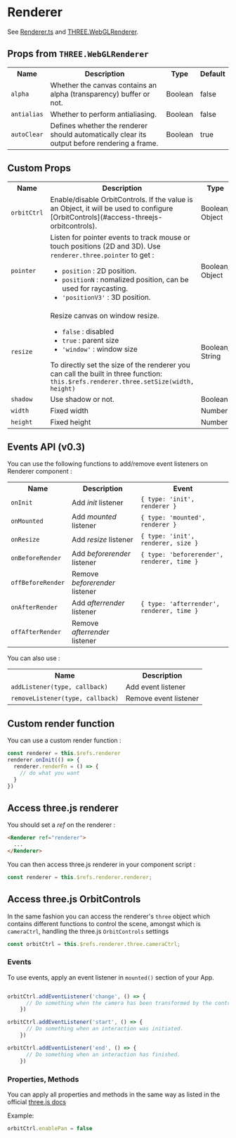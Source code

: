 # Renderer

See [Renderer.ts](https://github.com/troisjs/trois/blob/master/src/core/Renderer.ts) and [THREE.WebGLRenderer](https://threejs.org/docs/#api/en/renderers/WebGLRenderer).

## Props from `THREE.WebGLRenderer`

<table>
  <tbody>
    <tr>
      <th>Name</th>
      <th>Description</th>
      <th>Type</th>
      <th>Default</th>
    </tr>
    <tr>
      <td><code>alpha</code></td>
      <td>Whether the canvas contains an alpha (transparency) buffer or not.</td>
      <td>Boolean</td>
      <td>false</td>
    </tr>
    <tr>
      <td><code>antialias</code></td>
      <td>Whether to perform antialiasing.</td>
      <td>Boolean</td>
      <td>false</td>
    </tr>
    <tr>
      <td><code>autoClear</code></td>
      <td>Defines whether the renderer should automatically clear its output before rendering a frame.</td>
      <td>Boolean</td>
      <td>true</td>
    </tr>
  </tbody>
</table>

## Custom Props

<table>
  <tbody>
    <tr>
      <th>Name</th>
      <th>Description</th>
      <th>Type</th>
      <th>Default</th>
    </tr>
    <tr>
      <td><code>orbitCtrl</code></td>
      <td>Enable/disable OrbitControls. If the value is an Object, it will be used to configure [OrbitControls](#access-threejs-orbitcontrols).</td>
      <td>Boolean, Object</td>
      <td>false</td>
    </tr>
    <tr>
      <td><code>pointer</code></td>
      <td>
        Listen for pointer events to track mouse or touch positions (2D and 3D). Use <code>renderer.three.pointer</code> to get :
        <ul>
          <li><code>position</code> : 2D position.</li>
          <li><code>positionN</code> : nomalized position, can be used for raycasting.</li>
          <li><code>'positionV3'</code> : 3D position.</li>
        </ul>
      </td>
      <td>Boolean, Object</td>
      <td>false</td>
    </tr>
    <tr>
      <td><code>resize</code></td>
      <td>
        Resize canvas on window resize.
        <ul>
          <li><code>false</code> : disabled</li>
          <li><code>true</code> : parent size</li>
          <li><code>'window'</code> : window size</li>
        </ul>
        To directly set the size of the renderer you can call the built in three function:
        <code>this.$refs.renderer.three.setSize(width, height)</code>
      </td>
      <td>Boolean, String</td>
      <td>false</td>
    </tr>
    <tr>
      <td><code>shadow</code></td>
      <td>Use shadow or not.</td>
      <td>Boolean</td>
      <td>false</td>
    </tr>
    <tr>
      <td><code>width</code></td>
      <td>Fixed width</td>
      <td>Number</td>
      <td></td>
    </tr>
    <tr>
      <td><code>height</code></td>
      <td>Fixed height</td>
      <td>Number</td>
      <td></td>
    </tr>
  </tbody>
</table>

## Events API (v0.3)

You can use the following functions to add/remove event listeners on Renderer component :

<table>
  <tbody>
    <tr>
      <th>Name</th>
      <th>Description</th>
      <th>Event </th>
    </tr>
    <tr>
      <td><code>onInit</code></td>
      <td>Add <em>init</em> listener</td>
      <td><code>{ type: 'init', renderer }</code></td>
    </tr>
    <tr>
      <td><code>onMounted</code></td>
      <td>Add <em>mounted</em> listener</td>
      <td><code>{ type: 'mounted', renderer }</code></td>
    </tr>
    <tr>
      <td><code>onResize</code></td>
      <td>Add <em>resize</em> listener</td>
      <td><code>{ type: 'init', renderer, size }</code></td>
    </tr>
    <tr>
      <td><code>onBeforeRender</code></td>
      <td>Add <em>beforerender</em> listener</td>
      <td><code>{ type: 'beforerender', renderer, time }</code></td>
    </tr>
    <tr>
      <td><code>offBeforeRender</code></td>
      <td>Remove <em>beforerender</em> listener</td>
      <td></td>
    </tr>
    <tr>
      <td><code>onAfterRender</code></td>
      <td>Add <em>afterrender</em> listener</td>
      <td><code>{ type: 'afterrender', renderer, time }</code></td>
    </tr>
    <tr>
      <td><code>offAfterRender</code></td>
      <td>Remove <em>afterrender</em> listener</td>
      <td></td>
    </tr>
  </tbody>
</table>


You can also use :

<table>
  <tbody>
    <tr>
      <th>Name</th>
      <th>Description</th>
    </tr>
    <tr>
      <td><code>addListener(type, callback)</code></td>
      <td>Add event listener</td>
    </tr>
    <tr>
      <td><code>removeListener(type, callback)</code></td>
      <td>Remove event listener</td>
    </tr>
  </tbody>
</table>

## Custom render function

You can use a custom render function :

```js
const renderer = this.$refs.renderer
renderer.onInit(() => {
  renderer.renderFn = () => {
    // do what you want
  }
})
```

## Access three.js renderer

You should set a *ref* on the renderer :

```html
<Renderer ref="renderer">
  ...
</Renderer>
```

You can then access three.js renderer in your component script :

```js
const renderer = this.$refs.renderer.renderer;
```

## Access three.js OrbitControls

In the same fashion you can access the renderer's `three` object which contains different functions to control the scene, amongst which is `cameraCtrl`, handling the three.js `OrbitControls` settings

```js
const orbitCtrl = this.$refs.renderer.three.cameraCtrl;
```

### Events

To use events, apply an event listener in `mounted()` section of your App.

```js

orbitCtrl.addEventListener('change', () => {
      // Do something when the camera has been transformed by the controls.
    })

orbitCtrl.addEventListener('start', () => {
      // Do something when an interaction was initiated.
    })

orbitCtrl.addEventListener('end', () => {
      // Do something when an interaction has finished.
    })

```


### Properties, Methods
You can apply all properties and methods in the same way as listed in the official [three.js docs](https://threejs.org/docs/?q=orbit#examples/en/controls/OrbitControls)

Example:

```js
orbitCtrl.enablePan = false
```
